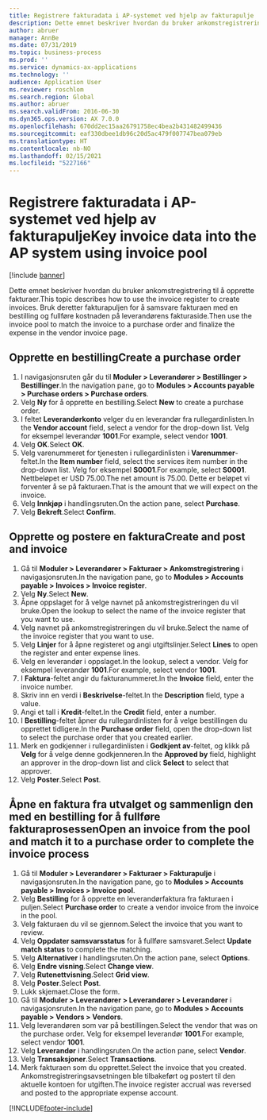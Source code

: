 ```yaml
---
title: Registrere fakturadata i AP-systemet ved hjelp av fakturapulje
description: Dette emnet beskriver hvordan du bruker ankomstregistrering til å opprette fakturaer.
author: abruer
manager: AnnBe
ms.date: 07/31/2019
ms.topic: business-process
ms.prod: ''
ms.service: dynamics-ax-applications
ms.technology: ''
audience: Application User
ms.reviewer: roschlom
ms.search.region: Global
ms.author: abruer
ms.search.validFrom: 2016-06-30
ms.dyn365.ops.version: AX 7.0.0
ms.openlocfilehash: 670dd2ec15aa26791758ec4bea2b431482499436
ms.sourcegitcommit: eaf330dbee1db96c20d5ac479f007747bea079eb
ms.translationtype: HT
ms.contentlocale: nb-NO
ms.lasthandoff: 02/15/2021
ms.locfileid: "5227166"
---
```

# <a name="key-invoice-data-into-the-ap-system-using-invoice-pool"></a><span data-ttu-id="372b2-103">Registrere fakturadata i AP-systemet ved hjelp av fakturapulje</span><span class="sxs-lookup"><span data-stu-id="372b2-103">Key invoice data into the AP system using invoice pool</span></span>

[!include [banner](../../includes/banner.md)]

<span data-ttu-id="372b2-104">Dette emnet beskriver hvordan du bruker ankomstregistrering til å opprette fakturaer.</span><span class="sxs-lookup"><span data-stu-id="372b2-104">This topic describes how to use the invoice register to create invoices.</span></span> <span data-ttu-id="372b2-105">Bruk deretter fakturapuljen for å samsvare fakturaen med en bestilling og fullføre kostnaden på leverandørens fakturaside.</span><span class="sxs-lookup"><span data-stu-id="372b2-105">Then use the invoice pool to match the invoice to a purchase order and finalize the expense in the vendor invoice page.</span></span>


## <a name="create-a-purchase-order"></a><span data-ttu-id="372b2-106">Opprette en bestilling</span><span class="sxs-lookup"><span data-stu-id="372b2-106">Create a purchase order</span></span>
1. <span data-ttu-id="372b2-107">I navigasjonsruten går du til **Moduler > Leverandører > Bestillinger > Bestillinger**.</span><span class="sxs-lookup"><span data-stu-id="372b2-107">In the navigation pane, go to **Modules > Accounts payable > Purchase orders > Purchase orders**.</span></span>
2. <span data-ttu-id="372b2-108">Velg **Ny** for å opprette en bestilling.</span><span class="sxs-lookup"><span data-stu-id="372b2-108">Select **New** to create a purchase order.</span></span>
3. <span data-ttu-id="372b2-109">I feltet **Leverandørkonto** velger du en leverandør fra rullegardinlisten.</span><span class="sxs-lookup"><span data-stu-id="372b2-109">In the **Vendor account** field, select a vendor for the drop-down list.</span></span> <span data-ttu-id="372b2-110">Velg for eksempel leverandør **1001**.</span><span class="sxs-lookup"><span data-stu-id="372b2-110">For example, select vendor **1001**.</span></span>
4. <span data-ttu-id="372b2-111">Velg **OK**.</span><span class="sxs-lookup"><span data-stu-id="372b2-111">Select **OK**.</span></span>
5. <span data-ttu-id="372b2-112">Velg varenummeret for tjenesten i rullegardinlisten i **Varenummer**-feltet.</span><span class="sxs-lookup"><span data-stu-id="372b2-112">In the **Item number** field, select the services item number in the drop-down list.</span></span> <span data-ttu-id="372b2-113">Velg for eksempel **S0001**.</span><span class="sxs-lookup"><span data-stu-id="372b2-113">For example, select **S0001**.</span></span> <span data-ttu-id="372b2-114">Nettbeløpet er USD 75.00.</span><span class="sxs-lookup"><span data-stu-id="372b2-114">The net amount is 75.00.</span></span>  <span data-ttu-id="372b2-115">Dette er beløpet vi forventer å se på fakturaen.</span><span class="sxs-lookup"><span data-stu-id="372b2-115">That is the amount that we will expect on the invoice.</span></span>  
6. <span data-ttu-id="372b2-116">Velg **Innkjøp** i handlingsruten.</span><span class="sxs-lookup"><span data-stu-id="372b2-116">On the action pane, select **Purchase**.</span></span>
7. <span data-ttu-id="372b2-117">Velg **Bekreft**.</span><span class="sxs-lookup"><span data-stu-id="372b2-117">Select **Confirm**.</span></span>

## <a name="create-and-post-and-invoice"></a><span data-ttu-id="372b2-118">Opprette og postere en faktura</span><span class="sxs-lookup"><span data-stu-id="372b2-118">Create and post and invoice</span></span>
1. <span data-ttu-id="372b2-119">Gå til **Moduler > Leverandører > Fakturaer > Ankomstregistrering** i navigasjonsruten.</span><span class="sxs-lookup"><span data-stu-id="372b2-119">In the navigation pane, go to **Modules > Accounts payable > Invoices > Invoice register**.</span></span>
2. <span data-ttu-id="372b2-120">Velg **Ny**.</span><span class="sxs-lookup"><span data-stu-id="372b2-120">Select **New**.</span></span>
3. <span data-ttu-id="372b2-121">Åpne oppslaget for å velge navnet på ankomstregistreringen du vil bruke.</span><span class="sxs-lookup"><span data-stu-id="372b2-121">Open the lookup to select the name of the invoice register that you want to use.</span></span>
4. <span data-ttu-id="372b2-122">Velg navnet på ankomstregistreringen du vil bruke.</span><span class="sxs-lookup"><span data-stu-id="372b2-122">Select the name of the invoice register that you want to use.</span></span>
5. <span data-ttu-id="372b2-123">Velg **Linjer** for å åpne registeret og angi utgiftslinjer.</span><span class="sxs-lookup"><span data-stu-id="372b2-123">Select **Lines** to open the register and enter expense lines.</span></span>
6. <span data-ttu-id="372b2-124">Velg en leverandør i oppslaget.</span><span class="sxs-lookup"><span data-stu-id="372b2-124">In the lookup, select a vendor.</span></span> <span data-ttu-id="372b2-125">Velg for eksempel leverandør **1001**.</span><span class="sxs-lookup"><span data-stu-id="372b2-125">For example, select vendor **1001**.</span></span>
7. <span data-ttu-id="372b2-126">I **Faktura**-feltet angir du fakturanummeret.</span><span class="sxs-lookup"><span data-stu-id="372b2-126">In the **Invoice** field, enter the invoice number.</span></span>
8. <span data-ttu-id="372b2-127">Skriv inn en verdi i **Beskrivelse**-feltet.</span><span class="sxs-lookup"><span data-stu-id="372b2-127">In the **Description** field, type a value.</span></span>
9. <span data-ttu-id="372b2-128">Angi et tall i **Kredit**-feltet.</span><span class="sxs-lookup"><span data-stu-id="372b2-128">In the **Credit** field, enter a number.</span></span>
10. <span data-ttu-id="372b2-129">I **Bestilling**-feltet åpner du rullegardinlisten for å velge bestillingen du opprettet tidligere.</span><span class="sxs-lookup"><span data-stu-id="372b2-129">In the **Purchase order** field, open the drop-down list to select the purchase order that you created earlier.</span></span>
11. <span data-ttu-id="372b2-130">Merk en godkjenner i rullegardinlisten i **Godkjent av**-feltet, og klikk på **Velg** for å velge denne godkjenneren.</span><span class="sxs-lookup"><span data-stu-id="372b2-130">In the **Approved by** field, highlight an approver in the drop-down list and click **Select** to select that approver.</span></span>
12. <span data-ttu-id="372b2-131">Velg **Poster**.</span><span class="sxs-lookup"><span data-stu-id="372b2-131">Select **Post**.</span></span>

## <a name="open-an-invoice-from-the-pool-and-match-it-to-a-purchase-order-to-complete-the-invoice-process"></a><span data-ttu-id="372b2-132">Åpne en faktura fra utvalget og sammenlign den med en bestilling for å fullføre fakturaprosessen</span><span class="sxs-lookup"><span data-stu-id="372b2-132">Open an invoice from the pool and match it to a purchase order to complete the invoice process</span></span>
1. <span data-ttu-id="372b2-133">Gå til **Moduler > Leverandører > Fakturaer > Fakturapulje** i navigasjonsruten.</span><span class="sxs-lookup"><span data-stu-id="372b2-133">In the navigation pane, go to **Modules > Accounts payable > Invoices > Invoice pool**.</span></span>
2. <span data-ttu-id="372b2-134">Velg **Bestilling** for å opprette en leverandørfaktura fra fakturaen i puljen.</span><span class="sxs-lookup"><span data-stu-id="372b2-134">Select **Purchase order** to create a vendor invoice from the invoice in the pool.</span></span>
3. <span data-ttu-id="372b2-135">Velg fakturaen du vil se gjennom.</span><span class="sxs-lookup"><span data-stu-id="372b2-135">Select the invoice that you want to review.</span></span>
4. <span data-ttu-id="372b2-136">Velg **Oppdater samsvarsstatus** for å fullføre samsvaret.</span><span class="sxs-lookup"><span data-stu-id="372b2-136">Select **Update match status** to complete the matching.</span></span>
5. <span data-ttu-id="372b2-137">Velg **Alternativer** i handlingsruten.</span><span class="sxs-lookup"><span data-stu-id="372b2-137">On the action pane, select **Options**.</span></span>
6. <span data-ttu-id="372b2-138">Velg **Endre visning**.</span><span class="sxs-lookup"><span data-stu-id="372b2-138">Select **Change view**.</span></span>
7. <span data-ttu-id="372b2-139">Velg **Rutenettvisning**.</span><span class="sxs-lookup"><span data-stu-id="372b2-139">Select **Grid view**.</span></span>
8. <span data-ttu-id="372b2-140">Velg **Poster**.</span><span class="sxs-lookup"><span data-stu-id="372b2-140">Select **Post**.</span></span>
9. <span data-ttu-id="372b2-141">Lukk skjemaet.</span><span class="sxs-lookup"><span data-stu-id="372b2-141">Close the form.</span></span>
10. <span data-ttu-id="372b2-142">Gå til **Moduler > Leverandører > Leverandører > Leverandører** i navigasjonsruten.</span><span class="sxs-lookup"><span data-stu-id="372b2-142">In the navigation pane, go to **Modules > Accounts payable > Vendors > Vendors**.</span></span>
11. <span data-ttu-id="372b2-143">Velg leverandøren som var på bestillingen.</span><span class="sxs-lookup"><span data-stu-id="372b2-143">Select the vendor that was on the purchase order.</span></span> <span data-ttu-id="372b2-144">Velg for eksempel leverandør **1001**.</span><span class="sxs-lookup"><span data-stu-id="372b2-144">For example, select vendor **1001**.</span></span>
12. <span data-ttu-id="372b2-145">Velg **Leverandør** i handlingsruten.</span><span class="sxs-lookup"><span data-stu-id="372b2-145">On the action pane, select **Vendor**.</span></span>
13. <span data-ttu-id="372b2-146">Velg **Transaksjoner**.</span><span class="sxs-lookup"><span data-stu-id="372b2-146">Select **Transactions**.</span></span>
14. <span data-ttu-id="372b2-147">Merk fakturaen som du opprettet.</span><span class="sxs-lookup"><span data-stu-id="372b2-147">Select the invoice that you created.</span></span> <span data-ttu-id="372b2-148">Ankomstregistreringsavsetningen ble tilbakeført og postert til den aktuelle kontoen for utgiften.</span><span class="sxs-lookup"><span data-stu-id="372b2-148">The invoice register accrual was reversed and posted to the appropriate expense account.</span></span>  



[!INCLUDE[footer-include](../../../includes/footer-banner.md)]